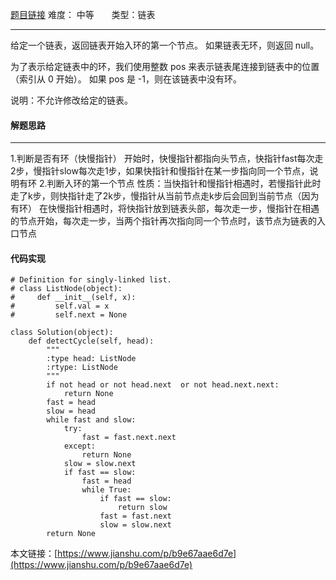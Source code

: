 [题目链接](https://leetcode-cn.com/problems/linked-list-cycle-ii/)
难度： 中等          &nbsp;&nbsp;&nbsp;&nbsp;&nbsp;&nbsp;类型：链表
***
给定一个链表，返回链表开始入环的第一个节点。 如果链表无环，则返回 null。

为了表示给定链表中的环，我们使用整数 pos 来表示链表尾连接到链表中的位置（索引从 0 开始）。 如果 pos 是 -1，则在该链表中没有环。

说明：不允许修改给定的链表。
 

#### 解题思路
***
1.判断是否有环（快慢指针）
开始时，快慢指针都指向头节点，快指针fast每次走2步，慢指针slow每次走1步，如果快指针和慢指针在某一步指向同一个节点，说明有环
2.判断入环的第一个节点
性质：当快指针和慢指针相遇时，若慢指针此时走了k步，则快指针走了2k步，慢指针从当前节点走k步后会回到当前节点（因为有环）
在快慢指针相遇时，将快指针放到链表头部，每次走一步，慢指针在相遇的节点开始，每次走一步，当两个指针再次指向同一个节点时，该节点为链表的入口节点

#### 代码实现
```
# Definition for singly-linked list.
# class ListNode(object):
#     def __init__(self, x):
#         self.val = x
#         self.next = None

class Solution(object):
    def detectCycle(self, head):
        """
        :type head: ListNode
        :rtype: ListNode
        """
        if not head or not head.next  or not head.next.next:
            return None        
        fast = head 
        slow = head 
        while fast and slow:
            try:
                fast = fast.next.next
            except:
                return None
            slow = slow.next   
            if fast == slow:
                fast = head
                while True: 
                    if fast == slow:
                        return slow
                    fast = fast.next
                    slow = slow.next                        
        return None
```

本文链接：[https://www.jianshu.com/p/b9e67aae6d7e](https://www.jianshu.com/p/b9e67aae6d7e)
